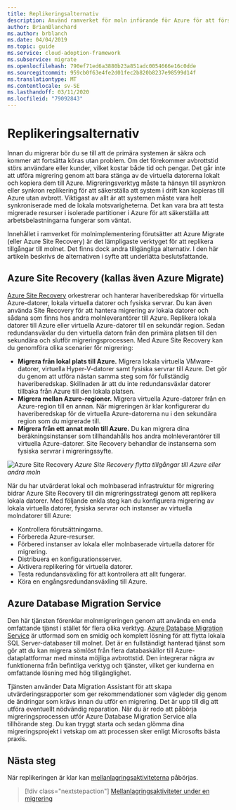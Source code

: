 ```yaml
---
title: Replikeringsalternativ
description: Använd ramverket för moln införande för Azure för att förstå den replikerade processen och varför du behöver replikering för migrering av molnet.
author: BrianBlanchard
ms.author: brblanch
ms.date: 04/04/2019
ms.topic: guide
ms.service: cloud-adoption-framework
ms.subservice: migrate
ms.openlocfilehash: 790ef71ed6a3880b23a851adc0054666e16c0dde
ms.sourcegitcommit: 959cb0f63e4fe2d01fec2b820b8237e98599d14f
ms.translationtype: MT
ms.contentlocale: sv-SE
ms.lasthandoff: 03/11/2020
ms.locfileid: "79092843"
---
```

# <a name="replication-options"></a>Replikeringsalternativ

Innan du migrerar bör du se till att de primära systemen är säkra och kommer att fortsätta köras utan problem. Om det förekommer avbrottstid störs användare eller kunder, vilket kostar både tid och pengar. Det går inte att utföra migrering genom att bara stänga av de virtuella datorerna lokalt och kopiera dem till Azure. Migreringsverktyg måste ta hänsyn till asynkron eller synkron replikering för att säkerställa att system i drift kan kopieras till Azure utan avbrott. Viktigast av allt är att systemen måste vara helt synkroniserade med de lokala motsvarigheterna. Det kan vara bra att testa migrerade resurser i isolerade partitioner i Azure för att säkerställa att arbetsbelastningarna fungerar som väntat.

Innehållet i ramverket för molnimplementering förutsätter att Azure Migrate (eller Azure Site Recovery) är det lämpligaste verktyget för att replikera tillgångar till molnet. Det finns dock andra tillgängliga alternativ. I den här artikeln beskrivs de alternativen i syfte att underlätta beslutsfattande.

## <a name="azure-site-recovery-also-known-as-azure-migrate"></a>Azure Site Recovery (kallas även Azure Migrate)

[Azure Site Recovery](https://docs.microsoft.com/azure/site-recovery/site-recovery-overview) orkestrerar och hanterar haveriberedskap för virtuella Azure-datorer, lokala virtuella datorer och fysiska servrar. Du kan även använda Site Recovery för att hantera migrering av lokala datorer och sådana som finns hos andra molnleverantörer till Azure. Replikera lokala datorer till Azure eller virtuella Azure-datorer till en sekundär region. Sedan redundansväxlar du den virtuella datorn från den primära platsen till den sekundära och slutför migreringsprocessen. Med Azure Site Recovery kan du genomföra olika scenarier för migrering:

- **Migrera från lokal plats till Azure.** Migrera lokala virtuella VMware-datorer, virtuella Hyper-V-datorer samt fysiska servrar till Azure. Det gör du genom att utföra nästan samma steg som för fullständig haveriberedskap. Skillnaden är att du inte redundansväxlar datorer tillbaka från Azure till den lokala platsen.
- **Migrera mellan Azure-regioner.** Migrera virtuella Azure-datorer från en Azure-region till en annan. När migreringen är klar konfigurerar du haveriberedskap för de virtuella Azure-datorerna nu i den sekundära region som du migrerade till.
- **Migrera från ett annat moln till Azure.** Du kan migrera dina beräkningsinstanser som tillhandahålls hos andra molnleverantörer till virtuella Azure-datorer. Site Recovery behandlar de instanserna som fysiska servrar i migreringssyfte.

![Azure Site Recovery](../../../_images/migrate/asr-replication-image.png)
*Azure Site Recovery flytta tillgångar till Azure eller andra moln*

När du har utvärderat lokal och molnbaserad infrastruktur för migrering bidrar Azure Site Recovery till din migreringsstrategi genom att replikera lokala datorer. Med följande enkla steg kan du konfigurera migrering av lokala virtuella datorer, fysiska servrar och instanser av virtuella molndatorer till Azure:

- Kontrollera förutsättningarna.
- Förbereda Azure-resurser.
- Förbered instanser av lokala eller molnbaserade virtuella datorer för migrering.
- Distribuera en konfigurationsserver.
- Aktivera replikering för virtuella datorer.
- Testa redundansväxling för att kontrollera att allt fungerar.
- Köra en engångsredundansväxling till Azure.

## <a name="azure-database-migration-service"></a>Azure Database Migration Service

Den här tjänsten förenklar molnmigreringen genom att använda en enda omfattande tjänst i stället för flera olika verktyg. [Azure Database Migration Service](https://docs.microsoft.com/azure/dms/dms-overview) är utformad som en smidig och komplett lösning för att flytta lokala SQL Server-databaser till molnet. Det är en fullständigt hanterad tjänst som gör att du kan migrera sömlöst från flera databaskällor till Azure-dataplattformar med minsta möjliga avbrottstid. Den integrerar några av funktionerna från befintliga verktyg och tjänster, vilket ger kunderna en omfattande lösning med hög tillgänglighet.

Tjänsten använder Data Migration Assistant för att skapa utvärderingsrapporter som ger rekommendationer som vägleder dig genom de ändringar som krävs innan du utför en migrering. Det är upp till dig att utföra eventuellt nödvändig reparation. När du är redo att påbörja migreringsprocessen utför Azure Database Migration Service alla tillhörande steg. Du kan tryggt starta och sedan glömma dina migreringsprojekt i vetskap om att processen sker enligt Microsofts bästa praxis.

## <a name="next-steps"></a>Nästa steg

När replikeringen är klar kan [mellanlagringsaktiviteterna](./stage.md) påbörjas.

> [!div class="nextstepaction"]
> [Mellanlagringsaktiviteter under en migrering](./stage.md)
